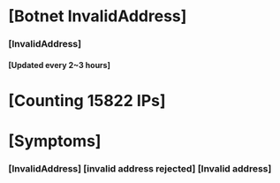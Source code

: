 # [Botnet InvalidAddress]
### [InvalidAddress]
#### [Updated every 2~3 hours]

# [Counting 15822 IPs]

# [Symptoms] 

###   [InvalidAddress] [invalid address rejected] [Invalid address]
